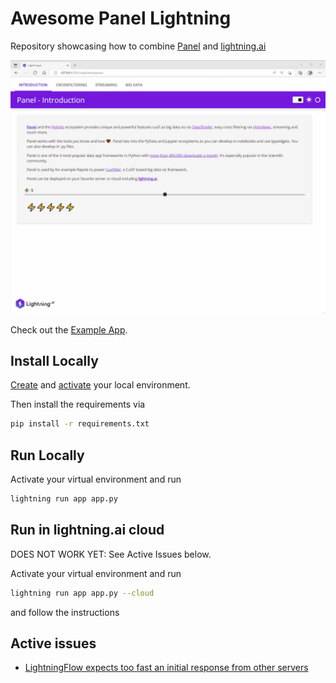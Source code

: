 # Awesome Panel Lightning

Repository showcasing how to combine [Panel](https://panel.holoviz.org) and [lightning.ai](https://lightning.ai/)

![awesome-panel-lightning tour](assets/awesome-panel-lightning.gif)

Check out the [Example App](https://01g6d5mqceawxdbm5epsj7t5xk.litng-ai-03.litng.ai/view?id=01g6d5mqceawxdbm5epsj7t5xk).

## Install Locally

[Create](https://realpython.com/python-virtual-environments-a-primer/#create-it) and [activate](https://realpython.com/python-virtual-environments-a-primer/#activate-it) your local environment. 

Then install the requirements via

```bash
pip install -r requirements.txt
```

## Run Locally

Activate your virtual environment and run

```bash
lightning run app app.py
```

## Run in lightning.ai cloud

DOES NOT WORK YET: See Active Issues below.

Activate your virtual environment and run

```bash
lightning run app app.py --cloud
```

and follow the instructions

## Active issues

- [LightningFlow expects too fast an initial response from other servers](https://github.com/Lightning-AI/lightning/issues/13381)